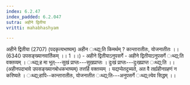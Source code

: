 ```yaml
---
index: 6.2.47
index_padded: 6.2.047
sutra: अहीने द्वितीया
vritti: mahabhashyam

---
```

 अहीने द्वितीया (2707) (पदकृत्यभाष्यम्) अहीन ःथ्द्य;ति किमर्थम् ? कान्तारातीतः, योजनातीतः ।। (6340 उपसङ्ख्यानवार्तिकम् ।। 1 ।।) - अहीने द्वितीयाऽनुपसर्गे - अहीने द्वितीयाऽनुपसर्गे ःथ्द्य;ति वक्तव्यम् । ःथ्द्य;ह मा भूत्---सुखं प्राप्तः---सुखप्राप्तः । दुःखं प्राप्तः---दुःखप्राप्त ःथ्द्य;ति ।। (अहीनपदाभावे उपसङ्ख्यानबोधकभाष्यम्) तत्तर्हि वक्तव्यम् । यद्यप्येतदुच्यते, अत वै तर्ह्यहीनग्रहणं न करिष्यते । ःथ्द्य;हापि--कान्तारातीतः, योजनातीत ःथ्द्य;ति---अनुपसर्गे ःथ्द्य;त्येव सिद्धम् ।। 